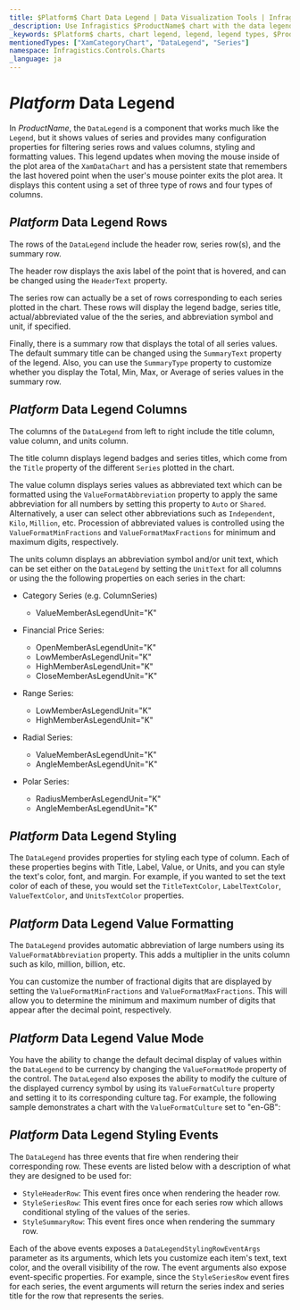 ```yaml
---
title: $Platform$ Chart Data Legend | Data Visualization Tools | Infragistics
_description: Use Infragistics $ProductName$ chart with the data legend!
_keywords: $Platform$ charts, chart legend, legend, legend types, $ProductName$, Infragistics
mentionedTypes: ["XamCategoryChart", "DataLegend", "Series"]
namespace: Infragistics.Controls.Charts
_language: ja
---
```


# $Platform$ Data Legend

In $ProductName$, the `DataLegend` is a component that works much like the `Legend`, but it shows values of series and provides many configuration properties for filtering series rows and values columns, styling and formatting values. This legend updates when moving the mouse inside of the plot area of the `XamDataChart` and has a persistent state that remembers the last hovered point when the user's mouse pointer exits the plot area. It displays this content using a set of three type of rows and four types of columns.

## $Platform$ Data Legend Rows

The rows of the `DataLegend` include the header row, series row(s), and the summary row.

The header row displays the axis label of the point that is hovered, and can be changed using the `HeaderText` property.

The series row can actually be a set of rows corresponding to each series plotted in the chart. These rows will display the legend badge, series title, actual/abbreviated value of the the series, and abbreviation symbol and unit, if specified.

Finally, there is a summary row that displays the total of all series values. The default summary title can be changed using the `SummaryText` property of the legend. Also, you can use the `SummaryType` property to customize whether you display the Total, Min, Max, or Average of series values in the summary row.


## $Platform$ Data Legend Columns

The columns of the `DataLegend` from left to right include the title column, value column, and units column.

The title column displays legend badges and series titles, which come from the `Title` property of the different `Series` plotted in the chart.

The value column displays series values as abbreviated text which can be formatted using the `ValueFormatAbbreviation` property to apply the same abbreviation for all numbers by setting this property to `Auto` or `Shared`. Alternatively, a user can select other abbreviations such as `Independent`, `Kilo`, `Million`, etc. Procession of abbreviated values is controlled using the `ValueFormatMinFractions` and `ValueFormatMaxFractions` for minimum and maximum digits, respectively.

The units column displays an abbreviation symbol and/or unit text, which can be set either on the `DataLegend` by setting the `UnitText` for all columns or using the the following properties on each series in the chart:

* Category Series (e.g. ColumnSeries)
    * ValueMemberAsLegendUnit="K"

* Financial Price Series:
    * OpenMemberAsLegendUnit="K"
    * LowMemberAsLegendUnit="K"
    * HighMemberAsLegendUnit="K"
    * CloseMemberAsLegendUnit="K"
    
* Range Series:
    * LowMemberAsLegendUnit="K"
    * HighMemberAsLegendUnit="K"
        
* Radial Series:
    * ValueMemberAsLegendUnit="K"
    * AngleMemberAsLegendUnit="K"

* Polar Series:
    * RadiusMemberAsLegendUnit="K"
    * AngleMemberAsLegendUnit="K"

## $Platform$ Data Legend Styling

The `DataLegend` provides properties for styling each type of column. Each of these properties begins with Title, Label, Value, or Units, and you can style the text's color, font, and margin. For example, if you wanted to set the text color of each of these, you would set the `TitleTextColor`, `LabelTextColor`, `ValueTextColor`, and `UnitsTextColor` properties.

## $Platform$ Data Legend Value Formatting

The `DataLegend` provides automatic abbreviation of large numbers using its `ValueFormatAbbreviation` property. This adds a multiplier in the units column such as kilo, million, billion, etc.

You can customize the number of fractional digits that are displayed by setting the `ValueFormatMinFractions` and `ValueFormatMaxFractions`. This will allow you to determine the minimum and maximum number of digits that appear after the decimal point, respectively.

## $Platform$ Data Legend Value Mode

You have the ability to change the default decimal display of values within the `DataLegend` to be currency by changing the `ValueFormatMode` property of the control. The `DataLegend` also exposes the ability to modify the culture of the displayed currency symbol by using its `ValueFormatCulture` property and setting it to its corresponding culture tag. For example, the following sample demonstrates a chart with the `ValueFormatCulture` set to "en-GB":

## $Platform$ Data Legend Styling Events

The `DataLegend` has three events that fire when rendering their corresponding row. These events are listed below with a description of what they are designed to be used for:

- `StyleHeaderRow`: This event fires once when rendering the header row.
- `StyleSeriesRow`: This event fires once for each series row which allows conditional styling of the values of the series.
- `StyleSummaryRow`: This event fires once when rendering the summary row.

Each of the above events exposes a `DataLegendStylingRowEventArgs` parameter as its arguments, which lets you customize each item's text, text color, and the overall visibility of the row. The event arguments also expose event-specific properties. For example, since the `StyleSeriesRow` event fires for each series, the event arguments will return the series index and series title for the row that represents the series.
